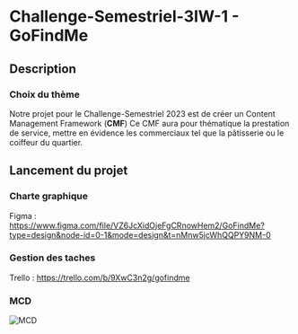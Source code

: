 # Challenge-Semestriel-3IW-1 - GoFindMe

## Description
### Choix du thème
Notre projet pour le Challenge-Semestriel 2023 est de créer un Content Management Framework (**CMF**)
Ce CMF aura pour thématique la prestation de service, mettre en évidence les commerciaux tel que la pâtisserie ou 
le coiffeur du quartier.

## Lancement du projet
### Charte graphique
Figma :
https://www.figma.com/file/VZ6JcXidOjeFgCRnowHem2/GoFindMe?type=design&node-id=0-1&mode=design&t=nMnw5jcWhQQPY9NM-0
### Gestion des taches
Trello :
https://trello.com/b/9XwC3n2g/gofindme
### MCD
![MCD](MCD.png)




